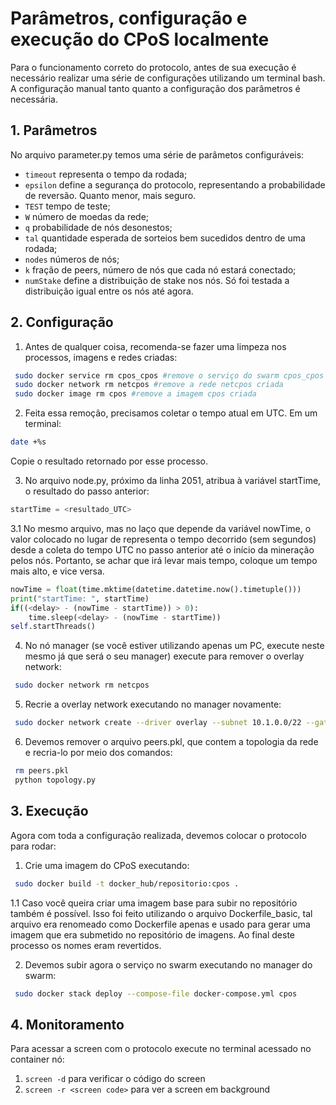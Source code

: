 # Parâmetros, configuração e execução do CPoS localmente

Para o funcionamento correto do protocolo, antes de sua execução é necessário realizar uma série de configurações utilizando um terminal bash. A configuração manual tanto quanto a configuração dos parâmetros é necessária.

## 1. Parâmetros
No arquivo parameter.py temos uma série de parâmetos configuráveis:
- `timeout` representa o tempo da rodada;
- `epsilon` define a segurança do protocolo, representando a probabilidade de reversão. Quanto menor, mais seguro.
- `TEST` tempo de teste;
- `W` número de moedas da rede;
- `q` probabilidade de nós desonestos;
- `tal` quantidade esperada de sorteios bem sucedidos dentro de uma rodada;
- `nodes` números de nós;
- `k` fração de peers, número de nós que cada nó estará conectado;
- `numStake` define a distribuição de stake nos nós. Só foi testada a distribuição igual entre os nós até agora.
## 2. Configuração
1. Antes de qualquer coisa, recomenda-se fazer uma limpeza nos processos, imagens e redes criadas:

```bash
 sudo docker service rm cpos_cpos #remove o serviço do swarm cpos_cpos
 sudo docker network rm netcpos #remove a rede netcpos criada
 sudo docker image rm cpos #remove a imagem cpos criada
```

2. Feita essa remoção, precisamos coletar o tempo atual em UTC. Em um terminal:
```bash
date +%s
```
Copie o resultado retornado por esse processo.

3. No arquivo node.py, próximo da linha 2051, atribua à variável startTime, o resultado do passo anterior:
```python
startTime = <resultado_UTC>
```

3.1 No mesmo arquivo, mas no laço que depende da variável nowTime, o valor colocado no lugar de <delay> representa o tempo decorrido (sem segundos) desde a coleta do tempo UTC no passo anterior até o início da mineração pelos nós. Portanto, se achar que irá levar mais tempo, coloque um tempo mais alto, e vice versa.
  
```python
nowTime = float(time.mktime(datetime.datetime.now().timetuple()))
print("startTime: ", startTime)        
if((<delay> - (nowTime - startTime)) > 0):
    time.sleep(<delay> - (nowTime - startTime))
self.startThreads()
```

4. No nó manager (se você estiver utilizando apenas um PC, execute neste mesmo já que será o seu manager) execute para remover o overlay network:
```bash
 sudo docker network rm netcpos
```

5. Recrie a overlay network executando no manager novamente:
```bash
 sudo docker network create --driver overlay --subnet 10.1.0.0/22 --gateway 10.1.0.1 netcpos
```
6. Devemos remover o arquivo peers.pkl, que contem a topologia da rede e recria-lo por meio dos comandos:
```bash
 rm peers.pkl
 python topology.py
```
## 3. Execução

Agora com toda a configuração realizada, devemos colocar o protocolo para rodar: 
  
1. Crie uma imagem do CPoS executando:
```bash
 sudo docker build -t docker_hub/repositorio:cpos .
```
1.1 Caso você queira criar uma imagem base para subir no repositório também é possível. Isso foi feito utilizando o arquivo Dockerfile_basic, tal arquivo era renomeado como Dockerfile apenas e usado para gerar uma imagem que era submetido no repositório de imagens. Ao final deste processo os nomes eram revertidos.
  
2. Devemos subir agora o serviço no swarm executando no manager do swarm:
```bash
 sudo docker stack deploy --compose-file docker-compose.yml cpos
```

## 4. Monitoramento
  
Para acessar a screen com o protocolo execute no terminal acessado no container nó:

  1.  `screen -d` para verificar o código do screen
  2.  `screen -r <screen code>` para  ver a screen em background

